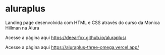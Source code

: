 # aluraplus
Landing page desenvolvida com HTML e CSS através do curso da Monica Hillman na Alura

Acesse a página aqui https://deearfox.github.io/aluraplus/

Acesse a página aqui https://aluraplus-three-omega.vercel.app/
